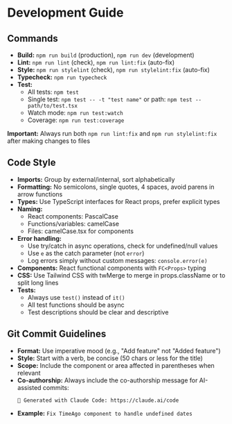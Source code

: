 # Development Guide

## Commands
- **Build:** `npm run build` (production), `npm run dev` (development)
- **Lint:** `npm run lint` (check), `npm run lint:fix` (auto-fix)
- **Style:** `npm run stylelint` (check), `npm run stylelint:fix` (auto-fix)
- **Typecheck:** `npm run typecheck`
- **Test:** 
  - All tests: `npm test`
  - Single test: `npm test -- -t "test name"` or path: `npm test -- path/to/test.tsx`
  - Watch mode: `npm run test:watch`
  - Coverage: `npm run test:coverage`
  
**Important:** Always run both `npm run lint:fix` and `npm run stylelint:fix` after making changes to files

## Code Style
- **Imports:** Group by external/internal, sort alphabetically
- **Formatting:** No semicolons, single quotes, 4 spaces, avoid parens in arrow functions
- **Types:** Use TypeScript interfaces for React props, prefer explicit types
- **Naming:** 
  - React components: PascalCase
  - Functions/variables: camelCase
  - Files: camelCase.tsx for components
- **Error handling:** 
  - Use try/catch in async operations, check for undefined/null values
  - Use `e` as the catch parameter (not `error`)
  - Log errors simply without custom messages: `console.error(e)`
- **Components:** React functional components with `FC<Props>` typing
- **CSS:** Use Tailwind CSS with twMerge to merge in props.className or to split long lines
- **Tests:** 
  - Always use `test()` instead of `it()`
  - All test functions should be async
  - Test descriptions should be clear and descriptive

## Git Commit Guidelines
- **Format:** Use imperative mood (e.g., "Add feature" not "Added feature")
- **Style:** Start with a verb, be concise (50 chars or less for the title)
- **Scope:** Include the component or area affected in parentheses when relevant
- **Co-authorship:** Always include the co-authorship message for AI-assisted commits:
  ```
  🤖 Generated with Claude Code: https://claude.ai/code
  ```
- **Example:** `Fix TimeAgo component to handle undefined dates`
